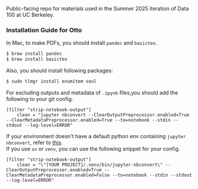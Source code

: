 Public-facing repo for materials used in the Summer 2025 iteration of Data 100 at UC Berkeley.

### Installation Guide for Otto
In Mac, to make PDFs, you should install `pandoc` and `basictex`.
```bash
$ brew install pandoc
$ brew install basictex
```
Also, you should install following packages:
```bash
$ sudo tlmgr install enumitem soul
```

For excluding outputs and metadata of `.ipynb` files,you should add the following to your git config.
```
[filter "strip-notebook-output"]
	clean = "jupyter nbconvert --ClearOutputPreprocessor.enabled=True --ClearMetadataPreprocessor.enabled=True --to=notebook --stdin --stdout --log-level=ERROR"
```
If your environment doesn't have a default python env containing `jupyter nbconvert`, refer to [this](https://stackoverflow.com/a/73218382).  
If you use `uv` or `venv`, you can use the following snippet for your config.
```
[filter "strip-notebook-output"]
	clean = "\"[YOUR PROJECT]/.venv/bin/jupyter-nbconvert\" --ClearOutputPreprocessor.enabled=True --ClearMetadataPreprocessor.enabled=False --to=notebook --stdin --stdout --log-level=ERROR"
```